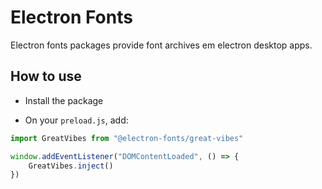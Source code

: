 # Electron Fonts

Electron fonts packages provide font archives em electron desktop apps.

## How to use

* Install the package

* On your `preload.js`, add:

```ts
import GreatVibes from "@electron-fonts/great-vibes"

window.addEventListener("DOMContentLoaded", () => {
    GreatVibes.inject()
})
```